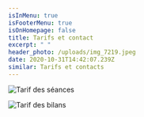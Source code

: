 ```yaml
---
isInMenu: true
isFooterMenu: true
isOnHomepage: false
title: Tarifs et contact
excerpt: " "
header_photo: /uploads/img_7219.jpeg
date: 2020-10-31T14:42:07.239Z
similar: Tarifs et contacts
---
```

![](/uploads/tarif.png "Tarif des séances")

![](/uploads/tarif-bilan.png "Tarif des bilans")